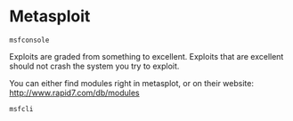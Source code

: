# Metasploit


```
msfconsole
```

Exploits are graded from something to excellent. Exploits that are excellent should not crash the system you try to exploit.


You can either find modules right in metasplot, or on their website: http://www.rapid7.com/db/modules


```
msfcli
```
